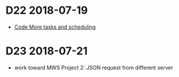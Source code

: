 # D22 2018-07-19

- [Code More tasks and scheduling](https://docs.google.com/document/d/1_f-TxusysfOBnn-JFQfDvuNnx0c9s8x4ISWhnn33PHI)

# D23 2018-07-21

- work toward MWS Project 2: JSON request from different server
